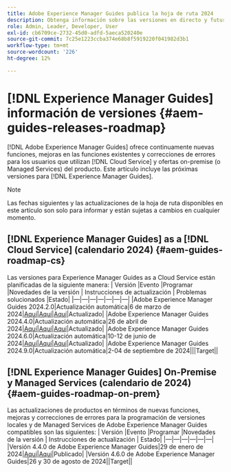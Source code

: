 ```yaml
---
title: Adobe Experience Manager Guides publica la hoja de ruta 2024
description: Obtenga información sobre las versiones en directo y futuras de Adobe Experience Manager Guides local y Adobe Experience Manager Guides as a Cloud Service
role: Admin, Leader, Developer, User
exl-id: cb6709ce-2732-45d0-adfd-5aeca520240e
source-git-commit: 7c25e1223ccba374e68b8f5919220f041982d3b1
workflow-type: tm+mt
source-wordcount: '226'
ht-degree: 12%

---
```


# [!DNL Experience Manager Guides] información de versiones {#aem-guides-releases-roadmap}

[!DNL Adobe Experience Manager Guides] ofrece continuamente nuevas funciones, mejoras en las funciones existentes y correcciones de errores para los usuarios que utilizan [!DNL Cloud Service] y ofertas on-premise (o Managed Services) del producto. Este artículo incluye las próximas versiones para [!DNL Experience Manager Guides].

>[!NOTE]
>
>Las fechas siguientes y las actualizaciones de la hoja de ruta disponibles en este artículo son solo para informar y están sujetas a cambios en cualquier momento.

## [!DNL Experience Manager Guides] as a [!DNL Cloud Service] (calendario 2024) {#aem-guides-roadmap-cs}

Las versiones para Experience Manager Guides as a Cloud Service están planificadas de la siguiente manera: | Versión |Evento |Programar |Novedades de la versión | Instrucciones de actualización | Problemas solucionados |Estado| |—|—|—|—|—|—|—| |Adobe Experience Manager Guides 2024.2.0|Actualización automática|6 de marzo de 2024|[Aquí](whats-new-2024-2-0.md)|[Aquí](upgrade-instructions-2024-2-0.md)|[Aquí](fixed-issues-2024-2-0.md)|Actualizado| |Adobe Experience Manager Guides 2024.4.0|Actualización automática|26 de abril de 2024|[Aquí](whats-new-2024-04-0.md)|[Aquí](upgrade-instructions-2024-04-0.md)|[Aquí](fixed-issues-2024-04-0.md)|Actualizado| |Adobe Experience Manager Guides 2024.6.0|Actualización automática|10-12 de junio de 2024|[Aquí](whats-new-2024-06-0.md)|[Aquí](upgrade-instructions-2024-06-0.md)|[Aquí](fixed-issues-2024-06-0.md)|Actualizado| |Adobe Experience Manager Guides 2024.9.0|Actualización automática|2-04 de septiembre de 2024|||Target||

## [!DNL Experience Manager Guides] On-Premise y Managed Services (calendario de 2024) {#aem-guides-roadmap-on-prem}

Las actualizaciones de productos en términos de nuevas funciones, mejoras y correcciones de errores para la programación de versiones locales y de Managed Services de Adobe Experience Manager Guides compatibles son las siguientes: | Versión |Evento |Programar |Novedades de la versión | Instrucciones de actualización | Estado| |—|—|—|—|—|—| |Versión 4.4.0 de Adobe Experience Manager Guides|29 de enero de 2024|[Aquí](whats-new-4-4.md)|[Aquí](upgrade-instructions-4-4.md)|Publicado| |Versión 4.6.0 de Adobe Experience Manager Guides|26 y 30 de agosto de 2024||Target||
